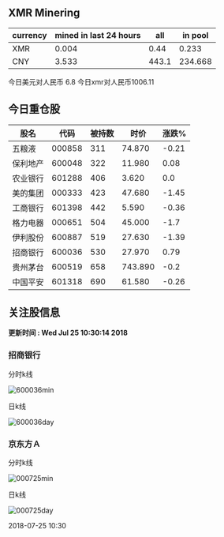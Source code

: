 ## XMR Minering

|currency|mined in last 24 hours|all|in pool|
|---|---|---|---|
|XMR|0.004|0.44|0.233|
|CNY|3.533|443.1|234.668|

今日美元对人民币 6.8	今日xmr对人民币1006.11


## 今日重仓股 

|股名|代码|被持数|时价|涨跌%|
|---|---|---|---|---|
|五粮液|000858|311|74.870|-0.21|
|保利地产|600048|322|11.980|0.08|
|农业银行|601288|406|3.620|0.0|
|美的集团|000333|423|47.680|-1.45|
|工商银行|601398|442|5.590|-0.36|
|格力电器|000651|504|45.000|-1.7|
|伊利股份|600887|519|27.630|-1.39|
|招商银行|600036|530|27.970|0.79|
|贵州茅台|600519|658|743.890|-0.2|
|中国平安|601318|690|61.580|-0.26|

## 关注股信息
**更新时间 : Wed Jul 25 10:30:14 2018**
### 招商银行 
分时k线

![600036min](http://image.sinajs.cn/newchart/min/n/sh600036.gif)

日k线

![600036day](http://image.sinajs.cn/newchart/daily/n/sh600036.gif)

### 京东方Ａ 
分时k线

![000725min](http://image.sinajs.cn/newchart/min/n/sz000725.gif)

日k线

![000725day](http://image.sinajs.cn/newchart/daily/n/sz000725.gif)

2018-07-25 10:30